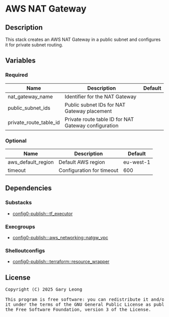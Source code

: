 # AWS NAT Gateway

## Description
This stack creates an AWS NAT Gateway in a public subnet and configures it for private subnet routing.

## Variables

### Required

| Name | Description | Default |
|------|-------------|---------|
| nat_gateway_name | Identifier for the NAT Gateway | &nbsp; |
| public_subnet_ids | Public subnet IDs for NAT Gateway placement | &nbsp; |
| private_route_table_id | Private route table ID for NAT Gateway configuration | &nbsp; |

### Optional

| Name | Description | Default |
|------|-------------|---------|
| aws_default_region | Default AWS region | eu-west-1 |
| timeout | Configuration for timeout | 600 |

## Dependencies

### Substacks
- [config0-publish:::tf_executor](http://config0.http.redirects.s3-website-us-east-1.amazonaws.com/assets/stacks/config0-publish/tf_executor/default)

### Execgroups
- [config0-publish:::aws_networking::natgw_vpc](http://config0.http.redirects.s3-website-us-east-1.amazonaws.com/assets/exec/groups/config0-publish/aws_networking/natgw_vpc/default)

### Shelloutconfigs
- [config0-publish:::terraform::resource_wrapper](http://config0.http.redirects.s3-website-us-east-1.amazonaws.com/assets/shelloutconfigs/config0-publish/terraform/resource_wrapper/default)

## License
<pre>
Copyright (C) 2025 Gary Leong <gary@config0.com>

This program is free software: you can redistribute it and/or modify
it under the terms of the GNU General Public License as published by
the Free Software Foundation, version 3 of the License.
</pre>